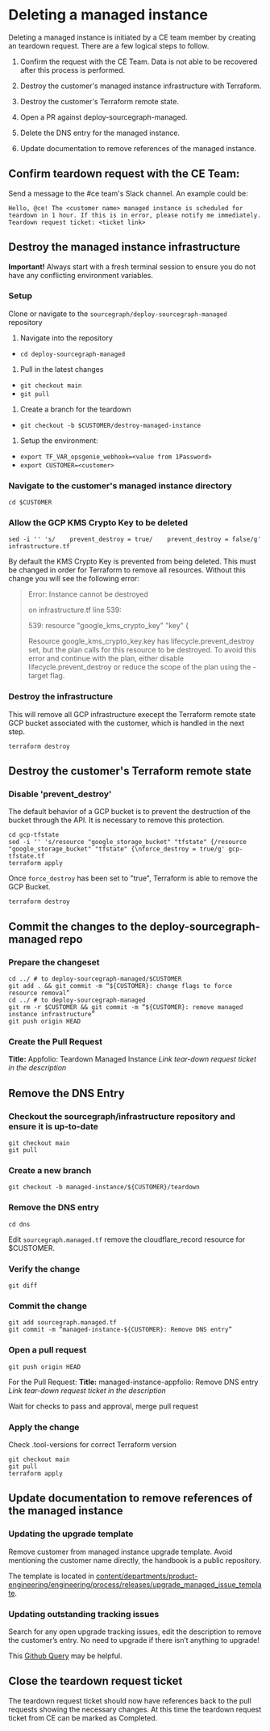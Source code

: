 # Deleting a managed instance

Deleting a managed instance is initiated by a CE team member by creating an teardown request. There are a few logical steps to follow.

1. Confirm the request with the CE Team. Data is not able to be recovered after this process is performed.

1. Destroy the customer's managed instance infrastructure with Terraform.
1. Destroy the customer's Terraform remote state.
1. Open a PR against deploy-sourcegraph-managed.
1. Delete the DNS entry for the managed instance. 
1. Update documentation to remove references of the managed instance.



## Confirm teardown request with the CE Team:

Send a message to the #ce team's Slack channel. An example could be:

```
Hello, @ce! The <customer name> managed instance is scheduled for teardown in 1 hour. If this is in error, please notify me immediately.
Teardown request ticket: <ticket link>
```


## Destroy the managed instance infrastructure
**Important!** Always start with a fresh terminal session to ensure you do not have any conflicting environment variables.

### Setup
Clone or navigate to the `sourcegraph/deploy-sourcegraph-managed` repository
1. Navigate into the repository
  * `cd deploy-sourcegraph-managed`
1. Pull in the latest changes
  * `git checkout main`
  * `git pull` 

1. Create a branch for the teardown
  * `git checkout -b $CUSTOMER/destroy-managed-instance`
1. Setup the environment:
  * `export TF_VAR_opsgenie_webhook=<value from 1Password>`
  * `export CUSTOMER=<customer>`

### Navigate to the customer's managed instance directory
```
cd $CUSTOMER
```
### Allow the GCP KMS Crypto Key to be deleted

```
sed -i '' 's/    prevent_destroy = true/    prevent_destroy = false/g' infrastructure.tf
```

By default the KMS Crypto Key is prevented from being deleted. This must be changed in order for Terraform to remove all resources.
Without this change you will see the following error:

>Error: Instance cannot be destroyed
>
>  on infrastructure.tf line 539:
>
> 539: resource "google_kms_crypto_key" "key" {
>
>Resource google_kms_crypto_key.key has lifecycle.prevent_destroy set, but the
>plan calls for this resource to be destroyed. To avoid this error and continue
>with the plan, either disable lifecycle.prevent_destroy or reduce the scope of
>the plan using the -target flag.


### Destroy the infrastructure
This will remove all GCP infrastructure execept the Terraform remote state GCP bucket associated with the customer, which is
handled in the next step.

```
terraform destroy
```


## Destroy the customer's Terraform remote state

### Disable 'prevent_destroy'
The default behavior of a GCP bucket is to prevent the destruction of the bucket through the API. It is necessary to remove this protection.

```
cd gcp-tfstate
sed -i '' 's/resource "google_storage_bucket" "tfstate" {/resource "google_storage_bucket" "tfstate" {\nforce_destroy = true/g' gcp-tfstate.tf
terraform apply
```

Once `force_destroy` has been set to "true", Terraform is able to remove the GCP Bucket.

```
terraform destroy
```

## Commit the changes to the deploy-sourcegraph-managed repo

### Prepare the changeset
```
cd ../ # to deploy-sourcegraph-managed/$CUSTOMER
git add . && git commit -m “${CUSTOMER}: change flags to force resource removal”
cd ../ # to deploy-sourcegraph-managed
git rm -r $CUSTOMER && git commit -m “${CUSTOMER}: remove managed instance infrastructure”
git push origin HEAD
```

### Create the Pull Request

**Title:** Appfolio: Teardown Managed Instance
*Link tear-down request ticket in the description*

## Remove the DNS Entry

### Checkout the sourcegraph/infrastructure repository and ensure it is up-to-date

```
git checkout main
git pull
```

### Create a new branch
```
git checkout -b managed-instance/${CUSTOMER}/teardown
```

### Remove the DNS entry

```
cd dns
```

Edit `sourcegraph.managed.tf` remove the cloudflare_record resource for $CUSTOMER.


### Verify the change
```
git diff
```

### Commit the change
```
git add sourcegraph.managed.tf
git commit -m “managed-instance-${CUSTOMER}: Remove DNS entry”
```

### Open a pull request
```
git push origin HEAD
```

For the Pull Request:
**Title:** managed-instance-appfolio: Remove DNS entry
*Link tear-down request ticket in the description*


Wait for checks to pass and approval, merge pull request


### Apply the change
Check .tool-versions for correct Terraform version

```
git checkout main
git pull
terraform apply
```

## Update documentation to remove references of the managed instance

###  Updating the upgrade template
Remove customer from managed instance upgrade template. Avoid mentioning the customer name directly, the handbook is a public repository.

The template is located in [content/departments/product-engineering/engineering/process/releases/upgrade_managed_issue_template](../../departments/product-engineering/engineering/process/releases/upgrade_managed_issue_template).

### Updating outstanding tracking issues
Search for any open upgrade tracking issues, edit the description to remove the customer’s entry. No need to upgrade if there isn’t anything to upgrade!

This [Github Query](https://github.com/sourcegraph/sourcegraph/issues?q=is%3Aopen+is%3Aissue+label%3Arelease-tracking) may be helpful.


## Close the teardown request ticket
The teardown request ticket should now have references back to the pull requests showing the necessary changes.
At this time the teardown request ticket from CE can be marked as Completed.
